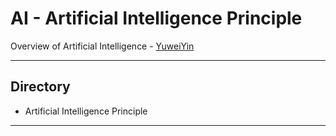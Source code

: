 # AI - Artificial Intelligence Principle

Overview of Artificial Intelligence - [YuweiYin](https://github.com/YuweiYin)

---

## Directory

- Artificial Intelligence Principle

---
